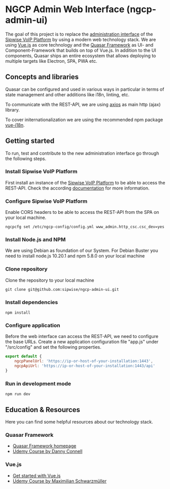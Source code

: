 # NGCP Admin Web Interface (ngcp-admin-ui)

The goal of this project is to replace the [administration interface](https://github.com/sipwise/ngcp-panel) of the [Sipwise VoIP Platform](https://www.sipwise.com) by using a modern web technology stack.
We are using [Vue.js](https://vuejs.org/v2/guide "What is Vue.js?") as core technology and the [Quasar Framework](https://quasar.dev/introduction-to-quasar "What is Quasar?") as UI- and Component-Framework that builds on top of Vue.js.
In addition to the UI components, Quasar ships an entire ecosystem that allows deploying to multiple targets like Electron, SPA, PWA etc.

## Concepts and libraries
Quasar can be configured and used in various ways in particular in terms of state management and other additions like i18n, linting, etc.

To communicate with the REST-API, we are using [axios](https://github.com/axios/axios) as main http (ajax) library.

To cover initernationalization we are using the recommended npm package [vue-i18n](https://github.com/kazupon/vue-i18n).

## Getting started
To run, test and contribute to the new administration interface go through the following steps.

### Install Sipwise VoIP Platform
First install an instance of the [Sipwise VoIP Platform](https://www.sipwise.org/products/spce/quickinstall "Installation Guide") to be able to access the REST-API. Check the according [documentation](https://www.sipwise.org/products/spce/documentation/) for more information.

### Configure Sipwise VoIP Platform
Enable CORS headers to be able to access the REST-API from the SPA on your local machine.

    ngcpcfg set /etc/ngcp-config/config.yml www_admin.http_csc.csc_dev=yes

### Install Node.js and NPM
We are using Debian as foundation of our System.
For Debian Buster you need to install node.js 10.20.1 and npm 5.8.0 on your local machine

### Clone repository
Clone the repository to your local machine

    git clone git@github.com:sipwise/ngcp-admin-ui.git

### Install dependencies

    npm install

### Configure application
Before the web interface can access the REST-API, we need to configure the base URLs.
Create a new application configuration file "app.js" under "/src/config" and set
the following properties.

```javascript
export default {
	ngcpPanelUrl: 'https://ip-or-host-of-your-installation:1443',
	ngcpApiUrl: 'https://ip-or-host-of-your-installation:1443/api'
}
```

### Run in development mode

    npm run dev

## Education & Resources

Here you can find some helpful resources about our technology stack.

### Quasar Framework

* [Quasar Framework homepage](https://quasar.dev)
* [Udemy Course by Danny Connell](https://www.udemy.com/course/quasarframework)

### Vue.js

* [Get started with Vue.js](https://vuejs.org/v2/guide)
* [Udemy Course by Maximilian Schwarzmüller](https://www.udemy.com/course/vuejs-2-the-complete-guide)
